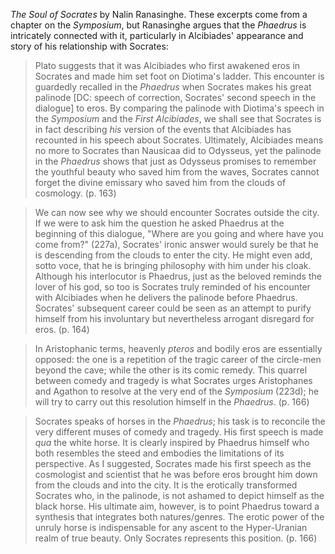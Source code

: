 *The Soul of Socrates* by Nalin Ranasinghe. These excerpts come from a chapter on the *Symposium*, but Ranasinghe argues that the *Phaedrus* is intricately connected with it, particularly in Alcibiades' appearance and story of his relationship with Socrates:

> Plato suggests that it was Alcibiades who first awakened eros in Socrates and made him set foot on Diotima's ladder. This encounter is guardedly recalled in the *Phaedrus* when Socrates makes his great palinode [DC: speech of correction, Socrates' second speech in the dialogue] to eros. By comparing the palinode with Diotima's speech in the *Symposium* and the *First Alcibiades*, we shall see that Socrates is in fact describing *his* version of the events that Alcibiades has recounted in his speech about Socrates. Ultimately, Alcibiades means no more to Socrates than Nausicaa did to Odysseus, yet the palinode in the *Phaedrus* shows that just as Odysseus promises to remember the youthful beauty who saved him from the waves, Socrates cannot forget the divine emissary who saved him from the clouds of cosmology. (p. 163)

> We can now see why we should encounter Socrates outside the city. If we were to ask him the question he asked Phaedrus at the beginning of this dialogue, "Where are you going and where have you come from?" (227a), Socrates' ironic answer would surely be that he is descending from the clouds to enter the city. He might even add, sotto voce, that he is bringing philosophy with him under his cloak. Although his interlocutor is Phaedrus, just as the beloved reminds the lover of his god, so too is Socrates truly reminded of his encounter with Alcibiades when he delivers the palinode before Phaedrus. Socrates' subsequent career could be seen as an attempt to purify himself from his involuntary but nevertheless arrogant disregard for eros. (p. 164)

> In Aristophanic terms, heavenly *pteros* and bodily eros are essentially opposed: the one is a repetition of the tragic career of the circle-men beyond the cave; while the other is its comic remedy. This quarrel between comedy and tragedy is what Socrates urges Aristophanes and Agathon to resolve at the very end of the *Symposium* (223d); he will try to carry out this resolution himself in the *Phaedrus*. (p. 166)

> Socrates speaks of horses in the *Phaedrus*; his task is to reconcile the very different muses of comedy and tragedy. His first speech is made *qua* the white horse. It is clearly inspired by Phaedrus himself who both resembles the steed and embodies the limitations of its perspective. As I suggested, Socrates made his first speech as the cosmologist and scientist that he was before eros brought him down from the clouds and into the city. It is the erotically transformed Socrates who, in the palinode, is not ashamed to depict himself as the black horse. His ultimate aim, however, is to point Phaedrus toward a synthesis that integrates both natures/genres. The erotic power of the unruly horse is indispensable for any ascent to the Hyper-Uranian realm of true beauty. Only Socrates represents this position. (p. 166)